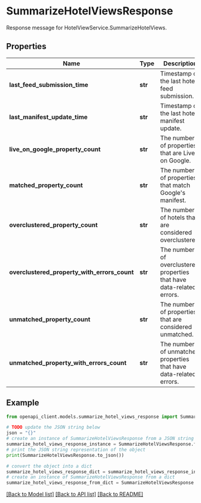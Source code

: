 # SummarizeHotelViewsResponse

Response message for HotelViewService.SummarizeHotelViews.

## Properties

Name | Type | Description | Notes
------------ | ------------- | ------------- | -------------
**last_feed_submission_time** | **str** | Timestamp of the last hotel feed submission. | [optional] 
**last_manifest_update_time** | **str** | Timestamp of the last hotel manifest update. | [optional] 
**live_on_google_property_count** | **str** | The number of properties that are Live on Google. | [optional] 
**matched_property_count** | **str** | The number of properties that match Google&#39;s manifest. | [optional] 
**overclustered_property_count** | **str** | The number of hotels that are considered overclustered. | [optional] 
**overclustered_property_with_errors_count** | **str** | The number of overclustered properties that have data-related errors. | [optional] 
**unmatched_property_count** | **str** | The number of properties that are considered unmatched. | [optional] 
**unmatched_property_with_errors_count** | **str** | The number of unmatched properties that have data-related errors. | [optional] 

## Example

```python
from openapi_client.models.summarize_hotel_views_response import SummarizeHotelViewsResponse

# TODO update the JSON string below
json = "{}"
# create an instance of SummarizeHotelViewsResponse from a JSON string
summarize_hotel_views_response_instance = SummarizeHotelViewsResponse.from_json(json)
# print the JSON string representation of the object
print(SummarizeHotelViewsResponse.to_json())

# convert the object into a dict
summarize_hotel_views_response_dict = summarize_hotel_views_response_instance.to_dict()
# create an instance of SummarizeHotelViewsResponse from a dict
summarize_hotel_views_response_from_dict = SummarizeHotelViewsResponse.from_dict(summarize_hotel_views_response_dict)
```
[[Back to Model list]](../README.md#documentation-for-models) [[Back to API list]](../README.md#documentation-for-api-endpoints) [[Back to README]](../README.md)


